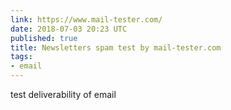 ```yaml
---
link: https://www.mail-tester.com/
date: 2018-07-03 20:23 UTC
published: true
title: Newsletters spam test by mail-tester.com
tags:
- email
---
```


test deliverability of email
